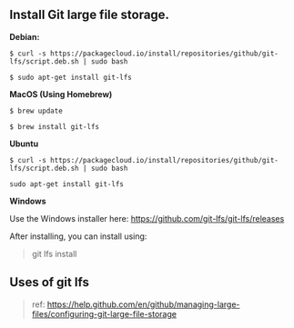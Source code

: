 ## Install Git large file storage.

**Debian:**

```
$ curl -s https://packagecloud.io/install/repositories/github/git-lfs/script.deb.sh | sudo bash

$ sudo apt-get install git-lfs
```

**MacOS (Using Homebrew)**

```
$ brew update

$ brew install git-lfs
```

**Ubuntu**

```
$ curl -s https://packagecloud.io/install/repositories/github/git-lfs/script.deb.sh | sudo bash

sudo apt-get install git-lfs
```


**Windows**


Use the Windows installer here: https://github.com/git-lfs/git-lfs/releases

After installing, you can install using:

>git lfs install

## Uses of git lfs
> ref: https://help.github.com/en/github/managing-large-files/configuring-git-large-file-storage



